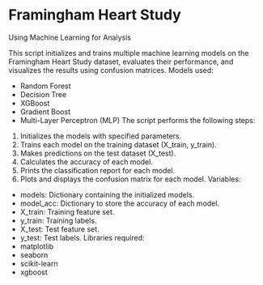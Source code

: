 # Framingham Heart Study
Using Machine Learning for Analysis

This script initializes and trains multiple machine learning models on the Framingham Heart Study dataset,
evaluates their performance, and visualizes the results using confusion matrices.
Models used:
- Random Forest
- Decision Tree
- XGBoost
- Gradient Boost
- Multi-Layer Perceptron (MLP)
The script performs the following steps:
1. Initializes the models with specified parameters.
2. Trains each model on the training dataset (X_train, y_train).
3. Makes predictions on the test dataset (X_test).
4. Calculates the accuracy of each model.
5. Prints the classification report for each model.
6. Plots and displays the confusion matrix for each model.
Variables:
- models: Dictionary containing the initialized models.
- model_acc: Dictionary to store the accuracy of each model.
- X_train: Training feature set.
- y_train: Training labels.
- X_test: Test feature set.
- y_test: Test labels.
Libraries required:
- matplotlib
- seaborn
- scikit-learn
- xgboost